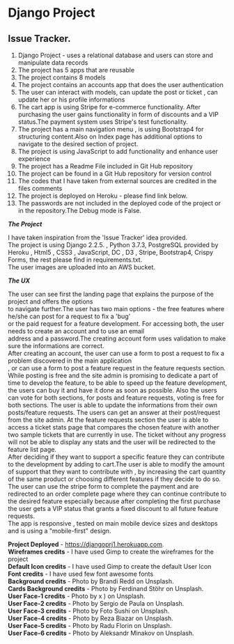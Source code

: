 # Django Project 
## Issue Tracker.  

1. Django Project - uses a relational database and users can store and manipulate data records  
2. The project has 5 apps that are reusable  
3. The project contains 8 models  
4. The project contains an accounts app that does the user authentication  
5. The user can interact with models, can update the post or ticket , can update her or his profile informations  
6. The cart app is using Stripe for e-commerce functionality. After purchasing the user gains functionality in form of discounts and a  VIP status.The payment system uses Stripe's test functionality.  
7. The project has a main navigation menu , is using Bootstrap4 for structuring content.Also on Index page has additional options to navigate to the desired section of project.  
8. The project is using JavaScript to add functionality and enhance user experience  
9. The project has a Readme File included in Git Hub repository  
10. The project can be found in a Git Hub repository for version control  
11. The codes that I have taken from external sources are credited in the files comments  
12. The project is deployed on Heroku - please find link below.  
13. The passwords are not included in the deployed code of the project or in the repository.The Debug mode is False.  



***The Project***

I have taken inspiration from the 'Issue Tracker' idea provided.  
The project is using Django 2.2.5. , Python 3.7.3, PostgreSQL provided by Heroku , Html5 , CSS3 , JavaScript, DC , D3 , Stripe, Bootstrap4, Crispy Forms, the rest please find in requirements.txt.  
The user images are uploaded into an AWS bucket.  

***The UX***

The user can see first the landing page that explains the purpose of the project and offers the options  
to navigate further.The user has two main options - the free features where he/she can post for a request to fix a 'bug'  
or the paid request for a feature development. For accessing both, the user needs to create an account and to use an email  
address and a password.The creating account form uses validation to make sure the informations are correct.    
After creating an account, the user can use a form to post a request to fix a problem discovered in the main application  
, or can use a form to post a feature request in the feature requests section. While posting is free and the site admin is promising to dedicate a part of time to develop the feature, to be able to speed up the feature development, the users can buy it and have it done as soon as possible. Also the users can vote for both sections, for posts and feature requests, voting is free for both sections. The user is able to update the informations from their own posts/feature requests. The users can get an answer at their post/request from the site admin. 
At the feature requests section the user is able to access a ticket stats page that compares the chosen feature with another two sample tickets that are currently in use. The ticket without any progress will not be able to display any stats and the user will be redirected to the feature list page.   
After deciding if they want to support a specific feature they can contribute to the development by adding to cart.The user is able to modify the amount of support that they want to contribute with , by increasing the cart quantity of the same product or choosing different features if they decide to do so.  
The user can use the stripe form to complete the payment and are redirected to an order complete page where they can continue contribute to the desired feature especially because after completing the first purchase the user gets a VIP status that grants a fixed discount to all future feature requests.  
The app is responsive , tested on main mobile device sizes and desktops and is using a "mobile-first" design.




**Project Deployed** - https://djangoprj1.herokuapp.com.  
**Wireframes credits** - I have used Gimp to create the wireframes for the project  
**Default Icon credits** - I have used Gimp to create the default User Icon  
**Font credits** - I have used few font awesome fonts  
**Background credits** - Photo by Brandi Redd on Unsplash.   
**Cards Background credits** - Photo by Ferdinand Stöhr on Unsplash.  
**User Face-1 credits** - Photo by x ) on Unsplash.  
**User Face-2 credits** - Photo by Sergio de Paula on Unsplash.  
**User Face-3 credits** - Photo by Foto Sushi on Unsplash.  
**User Face-4 credits** - Photo by Reza Biazar on Unsplash.  
**User Face-5 credits** - Photo by Radu Florin on Unsplash.  
**User Face-6 credits** - Photo by Aleksandr Minakov on Unsplash.  



